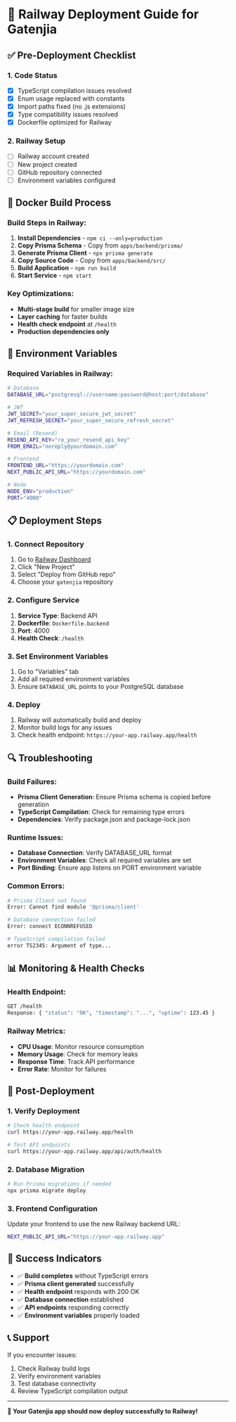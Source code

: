 # 🚀 Railway Deployment Guide for Gatenjia

## ✅ **Pre-Deployment Checklist**

### **1. Code Status**
- [x] TypeScript compilation issues resolved
- [x] Enum usage replaced with constants
- [x] Import paths fixed (no .js extensions)
- [x] Type compatibility issues resolved
- [x] Dockerfile optimized for Railway

### **2. Railway Setup**
- [ ] Railway account created
- [ ] New project created
- [ ] GitHub repository connected
- [ ] Environment variables configured

## 🐳 **Docker Build Process**

### **Build Steps in Railway:**
1. **Install Dependencies** - `npm ci --only=production`
2. **Copy Prisma Schema** - Copy from `apps/backend/prisma/`
3. **Generate Prisma Client** - `npx prisma generate`
4. **Copy Source Code** - Copy from `apps/backend/src/`
5. **Build Application** - `npm run build`
6. **Start Service** - `npm start`

### **Key Optimizations:**
- **Multi-stage build** for smaller image size
- **Layer caching** for faster builds
- **Health check endpoint** at `/health`
- **Production dependencies only**

## 🔧 **Environment Variables**

### **Required Variables in Railway:**
```bash
# Database
DATABASE_URL="postgresql://username:password@host:port/database"

# JWT
JWT_SECRET="your_super_secure_jwt_secret"
JWT_REFRESH_SECRET="your_super_secure_refresh_secret"

# Email (Resend)
RESEND_API_KEY="re_your_resend_api_key"
FROM_EMAIL="noreply@yourdomain.com"

# Frontend
FRONTEND_URL="https://yourdomain.com"
NEXT_PUBLIC_API_URL="https://yourdomain.com"

# Node
NODE_ENV="production"
PORT="4000"
```

## 📋 **Deployment Steps**

### **1. Connect Repository**
1. Go to [Railway Dashboard](https://railway.app)
2. Click "New Project"
3. Select "Deploy from GitHub repo"
4. Choose your `gatenjia` repository

### **2. Configure Service**
1. **Service Type**: Backend API
2. **Dockerfile**: `Dockerfile.backend`
3. **Port**: 4000
4. **Health Check**: `/health`

### **3. Set Environment Variables**
1. Go to "Variables" tab
2. Add all required environment variables
3. Ensure `DATABASE_URL` points to your PostgreSQL database

### **4. Deploy**
1. Railway will automatically build and deploy
2. Monitor build logs for any issues
3. Check health endpoint: `https://your-app.railway.app/health`

## 🔍 **Troubleshooting**

### **Build Failures:**
- **Prisma Client Generation**: Ensure Prisma schema is copied before generation
- **TypeScript Compilation**: Check for remaining type errors
- **Dependencies**: Verify package.json and package-lock.json

### **Runtime Issues:**
- **Database Connection**: Verify DATABASE_URL format
- **Environment Variables**: Check all required variables are set
- **Port Binding**: Ensure app listens on PORT environment variable

### **Common Errors:**
```bash
# Prisma Client not found
Error: Cannot find module '@prisma/client'

# Database connection failed
Error: connect ECONNREFUSED

# TypeScript compilation failed
error TS2345: Argument of type...
```

## 📊 **Monitoring & Health Checks**

### **Health Endpoint:**
```bash
GET /health
Response: { "status": "OK", "timestamp": "...", "uptime": 123.45 }
```

### **Railway Metrics:**
- **CPU Usage**: Monitor resource consumption
- **Memory Usage**: Check for memory leaks
- **Response Time**: Track API performance
- **Error Rate**: Monitor for failures

## 🚀 **Post-Deployment**

### **1. Verify Deployment**
```bash
# Check health endpoint
curl https://your-app.railway.app/health

# Test API endpoints
curl https://your-app.railway.app/api/auth/health
```

### **2. Database Migration**
```bash
# Run Prisma migrations if needed
npx prisma migrate deploy
```

### **3. Frontend Configuration**
Update your frontend to use the new Railway backend URL:
```bash
NEXT_PUBLIC_API_URL="https://your-app.railway.app"
```

## 🎯 **Success Indicators**

- ✅ **Build completes** without TypeScript errors
- ✅ **Prisma client generated** successfully
- ✅ **Health endpoint** responds with 200 OK
- ✅ **Database connection** established
- ✅ **API endpoints** responding correctly
- ✅ **Environment variables** properly loaded

## 📞 **Support**

If you encounter issues:
1. Check Railway build logs
2. Verify environment variables
3. Test database connectivity
4. Review TypeScript compilation output

---

**🎉 Your Gatenjia app should now deploy successfully to Railway!**
